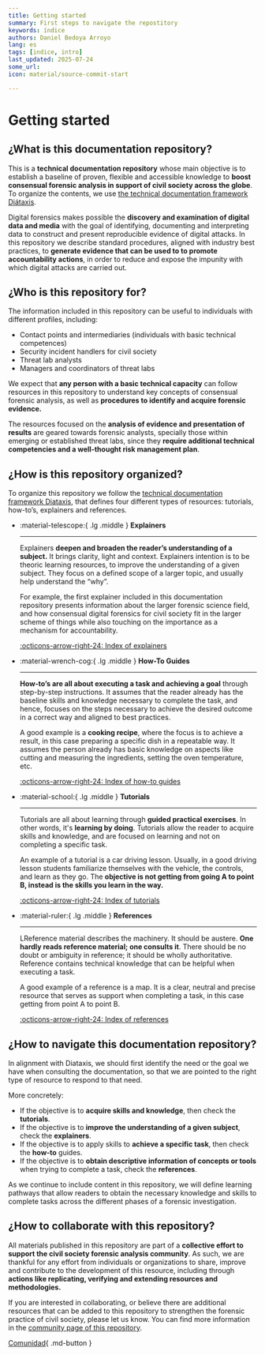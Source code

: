 ```yaml
---
title: Getting started
summary: First steps to navigate the repostitory 
keywords: índice
authors: Daniel Bedoya Arroyo
lang: es
tags: [indice, intro]
last_updated: 2025-07-24
some_url:
icon: material/source-commit-start

---
```



# Getting started

## ¿What is this documentation repository?

This is a **technical documentation repository** whose main objective is to establish a baseline of proven, flexible and accessible knowledge to **boost consensual forensic analysis in support of civil society across the globe**. To organize the contents, we use [the technical documentation framework Diátaxis](https://diataxis.fr/). 

Digital forensics makes possible the **discovery and examination of digital data and media** with the goal of identifying, documenting and interpreting data to construct and present reproducible evidence of digital attacks. In this repository we describe standard procedures, aligned with industry best practices, to **generate evidence that can be used to to promote accountability actions**, in order to reduce and expose the impunity with which digital attacks are carried out. 

## ¿Who is this repository for?

The information included in this repository can be useful to individuals with different profiles, including: 

* Contact points and intermediaries (individuals with basic technical competences)   
* Security incident handlers for civil society  
* Threat lab analysts  
* Managers and coordinators of threat labs

We expect that **any person with a basic technical capacity** can follow resources in this repository to understand key concepts of consensual forensic analysis, as well as **procedures to identify and acquire forensic evidence.** 

The resources focused on the **analysis of evidence and presentation of results** are geared towards forensic analysts, specially those within emerging or established threat labs, since they **require additional technical competencies and a well-thought risk management plan**. 

## ¿How is this repository organized?

To organize this repository we follow the [technical documentation framework Diataxis](https://diataxis.fr/reference/), that defines four different types of resources: tutorials, how-to’s, explainers and references. 


<div class="grid cards" markdown>

-   :material-telescope:{ .lg .middle } __Explainers__

    ---

    Explainers **deepen and broaden the reader’s understanding of a subject.** It brings clarity, light and context. Explainers intention is to be theoric learning resources, to improve the understanding of a given subject. They focus on a defined scope of a larger topic, and usually help understand the “why”. 

    For example, the first explainer included in this documentation repository presents information about the larger forensic science field, and how consensual digital forensics for civil society fit in the larger scheme of things while also touching on the importance as a mechanism for accountability.

    [:octicons-arrow-right-24:   Index of explainers](explainers/index.html)

-   :material-wrench-cog:{ .lg .middle } __How-To Guides__

    ---

    **How-to’s are all about executing a task and achieving a goal** through step-by-step instructions. It assumes that the reader already has the baseline skills and knowledge necessary to complete the task, and hence, focuses on the steps necessary to achieve the desired outcome in a correct way and aligned to best practices. 

    A good example is a **cooking recipe**, where the focus is to achieve a result, in this case preparing a specific dish in a repeatable way. It assumes the person already has basic knowledge on aspects like cutting and measuring the ingredients, setting the oven temperature, etc. 

    [:octicons-arrow-right-24:   Index of how-to guides](how-tos/index.html)

-   :material-school:{ .lg .middle } __Tutorials__

    ---

    Tutorials are all about learning through **guided practical exercises**. In other words, it's **learning by doing**. Tutorials allow the reader to acquire skills and knowledge, and are focused on learning and not on completing a specific task. 

    An example of a tutorial is a car driving lesson. Usually, in a good driving lesson students familiarize themselves with the vehicle, the controls, and learn as they go. The **objective is not getting from going A to point B, instead is the skills you learn in the way.**  

    [:octicons-arrow-right-24:   Index of tutorials](tutorials/index.html)

-   :material-ruler:{ .lg .middle } __References__

    ---

    LReference material describes the machinery. It should be austere. **One hardly reads reference material; one consults it**. There should be no doubt or ambiguity in reference; it should be wholly authoritative. Reference contains technical knowledge that can be helpful when executing a task. 

    A good example of a reference is a map. It is a clear, neutral and precise resource that serves as support when completing a task, in this case getting from point A to point B.

    [:octicons-arrow-right-24:   Index of references](references/index.html)

</div>


## ¿How to navigate this documentation repository? 

In alignment with Diataxis, we should first identify the need or the goal we have when consulting the documentation, so that we are pointed to the right type of resource to respond to that need. 

More concretely: 

* If the objective is to **acquire skills and knowledge**, then check the **tutorials**.   
* If the objective is to **improve the understanding of a given subject**, check the **explainers**.   
* If the objective is to apply skills to **achieve a specific task**, then check the **how-to** guides.   
* If the objective is to **obtain descriptive information of concepts or tools** when trying to complete a task, check the **references**. 

As we continue to include content in this repository, we will define learning pathways that allow readers to obtain the necessary knowledge and skills to complete tasks across the different phases of a forensic investigation. 

## ¿How to collaborate with this repository? 

All materials published in this repository are part of a **collective effort to support the civil society forensic analysis community**. As such, we are thankful for any effort from individuals or organizations to share, improve and contribute to the development of this resource, including through **actions like replicating, verifying and extending resources and methodologies.** 

If you are interested in collaborating, or believe there are additional resources that can be added to this repository to strengthen the forensic practice of civil society, please let us know. You can find more information in the [community page of this repository](community/index.html). 

[Comunidad](community/){ .md-button }


